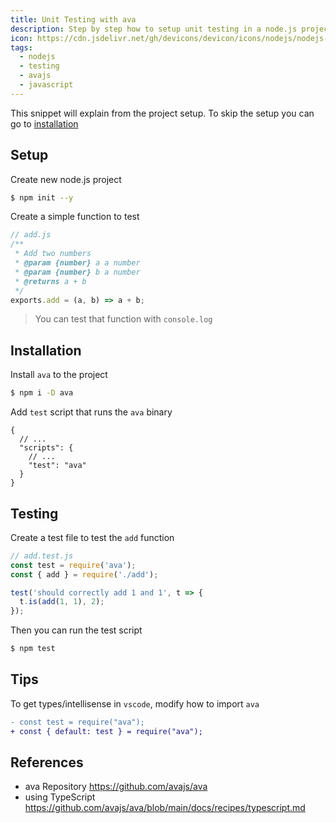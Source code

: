 ```yaml
---
title: Unit Testing with ava
description: Step by step how to setup unit testing in a node.js project with ava test runner
icon: https://cdn.jsdelivr.net/gh/devicons/devicon/icons/nodejs/nodejs-original.svg
tags:
  - nodejs
  - testing
  - avajs
  - javascript
---
```


This snippet will explain from the project setup.
To skip the setup you can go to [installation](#installation)

## Setup

Create new node.js project

```bash
$ npm init --y
```

Create a simple function to test

```js
// add.js
/**
 * Add two numbers
 * @param {number} a a number
 * @param {number} b a number
 * @returns a + b
 */
exports.add = (a, b) => a + b;
```

> You can test that function with `console.log`

## Installation

Install `ava` to the project

```bash
$ npm i -D ava
```

Add `test` script that runs the `ava` binary

```jsonc
{
  // ...
  "scripts": {
    // ...
    "test": "ava"
  }
}
```

## Testing

Create a test file to test the `add` function

```js
// add.test.js
const test = require('ava');
const { add } = require('./add');

test('should correctly add 1 and 1', t => {
  t.is(add(1, 1), 2);
});
```

Then you can run the test script

```bash
$ npm test
```

## Tips

To get types/intellisense in `vscode`, modify how to import `ava`

```diff
- const test = require("ava");
+ const { default: test } = require("ava");
```

## References

- ava Repository https://github.com/avajs/ava
- using TypeScript https://github.com/avajs/ava/blob/main/docs/recipes/typescript.md
